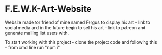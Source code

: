 # F.E.W.K-Art-Website
Website made for friend of mine named Fergus to display his art - link to social media and in the future begin to sell his art - link to patreon and generate mailing list users with.

To start working with this project - clone the project code and following this - from cmd line run "npm i"
